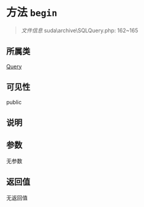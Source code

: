 # 方法 `begin`

> *文件信息* suda\archive\SQLQuery.php: 162~165

## 所属类 

[Query](../Query.md)

## 可见性

public

## 说明



## 参数


无参数


## 返回值

无返回值
